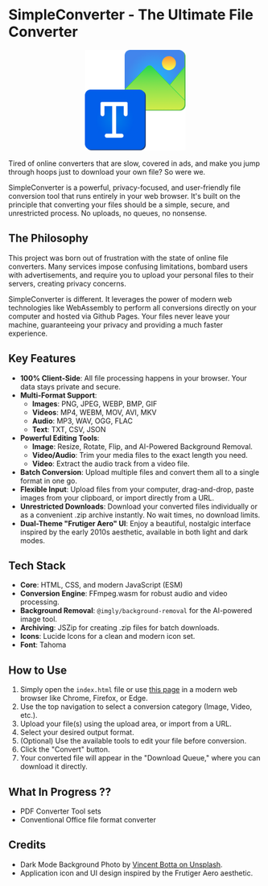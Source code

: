 # SimpleConverter - The Ultimate File Converter

<p align="center">
  <img src="IconFormat.png" alt="SimpleConverter Logo" width="200">
</p>

Tired of online converters that are slow, covered in ads, and make you jump through hoops just to download your own file? So were we.

SimpleConverter is a powerful, privacy-focused, and user-friendly file conversion tool that runs entirely in your web browser. It's built on the principle that converting your files should be a simple, secure, and unrestricted process. No uploads, no queues, no nonsense.

## The Philosophy

This project was born out of frustration with the state of online file converters. Many services impose confusing limitations, bombard users with advertisements, and require you to upload your personal files to their servers, creating privacy concerns.

SimpleConverter is different. It leverages the power of modern web technologies like WebAssembly to perform all conversions directly on your computer and hosted via Github Pages. Your files never leave your machine, guaranteeing your privacy and providing a much faster experience.

## Key Features

*   **100% Client-Side**: All file processing happens in your browser. Your data stays private and secure.
*   **Multi-Format Support**:
    *   **Images**: PNG, JPEG, WEBP, BMP, GIF
    *   **Videos**: MP4, WEBM, MOV, AVI, MKV
    *   **Audio**: MP3, WAV, OGG, FLAC
    *   **Text**: TXT, CSV, JSON
*   **Powerful Editing Tools**:
    *   **Image**: Resize, Rotate, Flip, and AI-Powered Background Removal.
    *   **Video/Audio**: Trim your media files to the exact length you need.
    *   **Video**: Extract the audio track from a video file.
*   **Batch Conversion**: Upload multiple files and convert them all to a single format in one go.
*   **Flexible Input**: Upload files from your computer, drag-and-drop, paste images from your clipboard, or import directly from a URL.
*   **Unrestricted Downloads**: Download your converted files individually or as a convenient .zip archive instantly. No wait times, no download limits.
*   **Dual-Theme "Frutiger Aero" UI**: Enjoy a beautiful, nostalgic interface inspired by the early 2010s aesthetic, available in both light and dark modes.

## Tech Stack

*   **Core**: HTML, CSS, and modern JavaScript (ESM)
*   **Conversion Engine**: FFmpeg.wasm for robust audio and video processing.
*   **Background Removal**: `@imgly/background-removal` for the AI-powered image tool.
*   **Archiving**: JSZip for creating .zip files for batch downloads.
*   **Icons**: Lucide Icons for a clean and modern icon set.
*   **Font**: Tahoma

## How to Use

1.  Simply open the `index.html` file or use [this page](https://molokrakein.github.io/SimpleConverter/) in a modern web browser like Chrome, Firefox, or Edge.
2.  Use the top navigation to select a conversion category (Image, Video, etc.).
3.  Upload your file(s) using the upload area, or import from a URL.
4.  Select your desired output format.
5.  (Optional) Use the available tools to edit your file before conversion.
6.  Click the "Convert" button.
7.  Your converted file will appear in the "Download Queue," where you can download it directly.

## What In Progress ??
*   PDF Converter Tool sets
*   Conventional Office file format converter


## Credits

*   Dark Mode Background Photo by [Vincent Botta on Unsplash](https://unsplash.com/photos/a-close-up-of-a-green-leaf-with-water-droplets-on-it-3_i2a01m2-M).
*   Application icon and UI design inspired by the Frutiger Aero aesthetic.